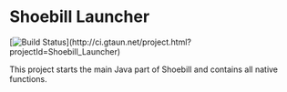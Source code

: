 # Shoebill Launcher

[![Build Status](http://ci.gtaun.net/app/rest/builds/buildType:(id:Shoebill_Launcher_Deploy)/statusIcon)](http://ci.gtaun.net/project.html?projectId=Shoebill_Launcher)

This project starts the main Java part of Shoebill and contains all native functions.
